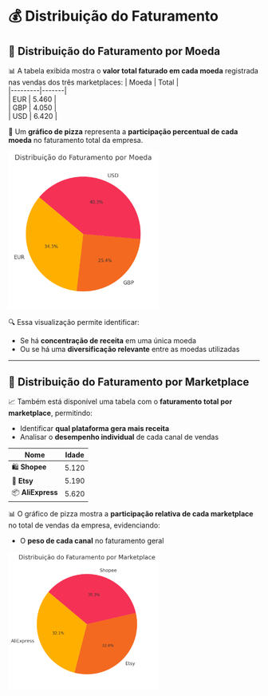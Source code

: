 # 💰 Distribuição do Faturamento

## 💱 Distribuição do Faturamento por Moeda

📊 A tabela exibida mostra o **valor total faturado em cada moeda** registrada nas vendas dos três marketplaces: 
| Moeda    | Total |               
|---------|-------|               
| EUR    | 5.460    |             
| GBP   | 4.050    |              
| USD   | 6.420    |              

🥧 Um **gráfico de pizza** representa a **participação percentual de cada moeda** no faturamento total da empresa.

<img src="https://github.com/R1c4rd0F4gund3s/DIO-XPcomIA-Prompts-InsightsRelatoriosdeVendas/blob/main/data/raw_files/Faturamento%20por%20moeda/Faturamento_por_Moeda_Percentual.png" alt="Descrição da imagem" width="300"/>

🔍 Essa visualização permite identificar:
- Se há **concentração de receita** em uma única moeda
- Ou se há uma **diversificação relevante** entre as moedas utilizadas


---


## 🛒 Distribuição do Faturamento por Marketplace

📈 Também está disponível uma tabela com o **faturamento total por marketplace**, permitindo:
- Identificar **qual plataforma gera mais receita**
- Analisar o **desempenho individual** de cada canal de vendas

| Nome    | Idade |
|---------|-------|
| 🛍️ **Shopee**    | 5.120    |
| 🎨 **Etsy**   | 5.190    |
| 📦 **AliExpress**   | 5.620    |  
  


📊 O gráfico de pizza mostra a **participação relativa de cada marketplace** no total de vendas da empresa, evidenciando:
- O **peso de cada canal** no faturamento geral
<img src="https://github.com/R1c4rd0F4gund3s/DIO-XPcomIA-Prompts-InsightsRelatoriosdeVendas/blob/main/data/raw_files/Faturamento%20por%20moeda/Distribui%C3%A7%C3%A3o%20do%20Faturamento%20por%20Marketplace.png" alt="Descrição da imagem" width="300"/>
